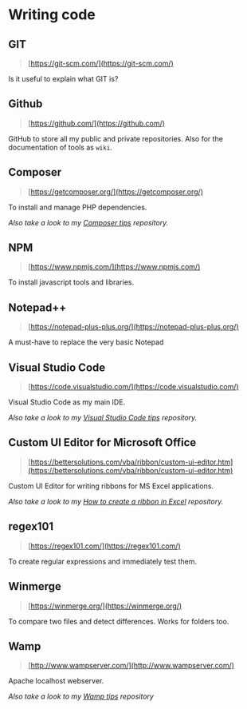 # Writing code

## GIT

> [https://git-scm.com/](https://git-scm.com/)
> 
Is it useful to explain what GIT is?

## Github

> [https://github.com/](https://github.com/)

GitHub to store all my public and private repositories. Also for the documentation of tools as `wiki`.

## Composer

> [https://getcomposer.org/](https://getcomposer.org/)

To install and manage PHP dependencies.

*Also take a look to my [Composer tips](https://github.com/cavo789/composer_tips) repository.*

## NPM

> [https://www.npmjs.com/](https://www.npmjs.com/)

To install javascript tools and libraries.

## Notepad++

> [https://notepad-plus-plus.org/](https://notepad-plus-plus.org/)

A must-have to replace the very basic Notepad

## Visual Studio Code

> [https://code.visualstudio.com/](https://code.visualstudio.com/)

Visual Studio Code as my main IDE.

*Also take a look to my [Visual Studio Code tips](https://github.com/cavo789/vscode_tips) repository.*

## Custom UI Editor for Microsoft Office

> [https://bettersolutions.com/vba/ribbon/custom-ui-editor.htm](https://bettersolutions.com/vba/ribbon/custom-ui-editor.htm)

Custom UI Editor for writing ribbons for MS Excel applications.

*Also take a look to my [How to create a ribbon in Excel](https://github.com/cavo789/excel_ribbon) repository.*

## regex101

> [https://regex101.com/](https://regex101.com/)

To create regular expressions and immediately test them.

## Winmerge

> [https://winmerge.org/](https://winmerge.org/)

To compare two files and detect differences. Works for folders too.

## Wamp

> [http://www.wampserver.com/](http://www.wampserver.com/)

Apache localhost webserver.

*Also take a look to my [Wamp tips](https://github.com/cavo789/wamp_tips) repository*
